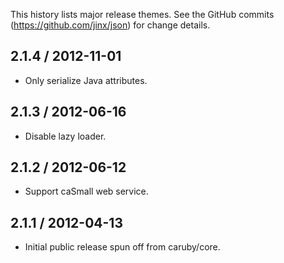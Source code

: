 This history lists major release themes. See the GitHub commits (https://github.com/jinx/json)
for change details.

2.1.4 / 2012-11-01
------------------
* Only serialize Java attributes.

2.1.3 / 2012-06-16
------------------
* Disable lazy loader.

2.1.2 / 2012-06-12
------------------
* Support caSmall web service.

2.1.1 / 2012-04-13
------------------
* Initial public release spun off from caruby/core.
